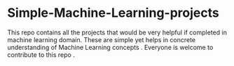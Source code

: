 # Simple-Machine-Learning-projects
This repo contains all the projects that would be very helpful if completed in machine learning domain. These are simple yet helps in concrete understanding of Machine Learning concepts .
Everyone is welcome to contribute to this repo . 
